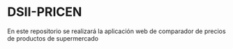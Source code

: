 # DSII-PRICEN
En este repositorio se realizará la aplicación web de comparador de precios de productos de supermercado
